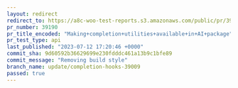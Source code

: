```yaml
---
layout: redirect
redirect_to: https://a8c-woo-test-reports.s3.amazonaws.com/public/pr/39190/api/index.html
pr_number: 39190
pr_title_encoded: "Making+completion+utilities+available+in+AI+package"
pr_test_type: api
last_published: "2023-07-12 17:20:46 +0000"
commit_sha: 9d60592b36629699e230fdddc461a13b9c1bfe89
commit_message: "Removing build style"
branch_name: update/completion-hooks-39009
passed: true
---
```

